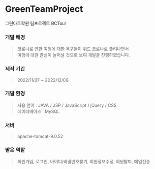 # GreenTeamProject
그린아트학원 팀프로젝트
BCTour

### 개발 배경
> 코로나로 인한 여행에 대한 욕구들이 위드 코로나로 풀려나면서  
 여행에 대한 관심이 늘어날 것으로 보여 개발을 진행하였습니다.

### 제작 기간
> 2022/11/07 ~ 2022/12/06

### 개발 환경
> 사용 언어 : JAVA / JSP / JavaScript / jQuery / CSS   
> 데이터베이스 : MySQL

### 서버
> apache-tomcat-9.0.52

### 맡은 역할
> 회원가입, 로그인, 아이디/비밀번호찾기, 회원정보수정, 회원탈퇴, 메일전송
